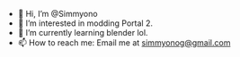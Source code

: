 - 👋 Hi, I’m @Simmyono
- 👀 I’m interested in modding Portal 2.
- 🌱 I’m currently learning blender lol.
- 📫 How to reach me: Email me at simmyonog@gmail.com

<!---
Simmyono/Simmyono is a ✨ special ✨ repository because its `README.md` (this file) appears on your GitHub profile.
You can click the Preview link to take a look at your changes.
--->
